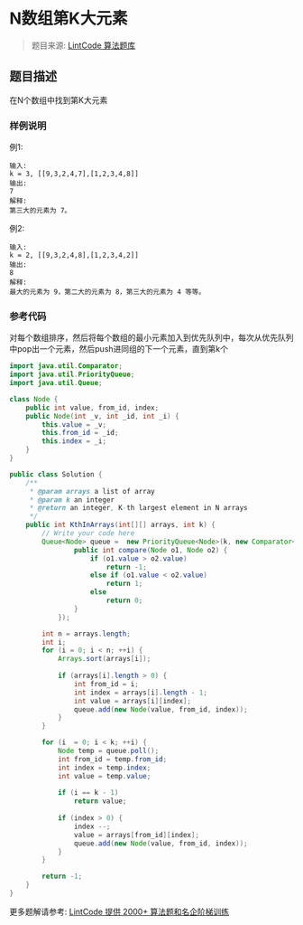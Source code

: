 # N数组第K大元素
 > 题目来源: [LintCode 算法题库](https://www.lintcode.com/problem/kth-largest-in-n-arrays/?utm_source=sc-github-wzz)
 ## 题目描述
 在N个数组中找到第K大元素
 ### 样例说明
 例1:
```
输入:
k = 3, [[9,3,2,4,7],[1,2,3,4,8]]
输出:
7
解释:
第三大的元素为 7。

```
例2:
```
输入:
k = 2, [[9,3,2,4,8],[1,2,3,4,2]]
输出:
8
解释:
最大的元素为 9，第二大的元素为 8，第三大的元素为 4 等等。

```

 ### 参考代码
 对每个数组排序，然后将每个数组的最小元素加入到优先队列中，每次从优先队列中pop出一个元素，然后push进同组的下一个元素，直到第k个
```java
import java.util.Comparator;  
import java.util.PriorityQueue;  
import java.util.Queue; 

class Node {
    public int value, from_id, index;
    public Node(int _v, int _id, int _i) {
        this.value = _v;
        this.from_id = _id;
        this.index = _i;
    }
}

public class Solution {
    /**
     * @param arrays a list of array
     * @param k an integer
     * @return an integer, K-th largest element in N arrays
     */
    public int KthInArrays(int[][] arrays, int k) {
        // Write your code here
        Queue<Node> queue =  new PriorityQueue<Node>(k, new Comparator<Node>() {  
                public int compare(Node o1, Node o2) {  
                    if (o1.value > o2.value)
                        return -1;
                    else if (o1.value < o2.value)
                        return 1;
                    else
                        return 0;
                }
            }); 

        int n = arrays.length;
        int i;
        for (i = 0; i < n; ++i) {
            Arrays.sort(arrays[i]);
            
            if (arrays[i].length > 0) {
                int from_id = i;
                int index = arrays[i].length - 1;
                int value = arrays[i][index];
                queue.add(new Node(value, from_id, index));
            }
        }

        for (i  = 0; i < k; ++i) {
            Node temp = queue.poll();
            int from_id = temp.from_id;
            int index = temp.index;
            int value = temp.value;
            
            if (i == k - 1)
                return value;
            
            if (index > 0) {
                index --;
                value = arrays[from_id][index];
                queue.add(new Node(value, from_id, index));
            }
        }

        return -1;
    }
}
```
 更多题解请参考: [LintCode 提供 2000+ 算法题和名企阶梯训练](https://www.lintcode.com/problem/?utm_source=sc-github-wzz)
